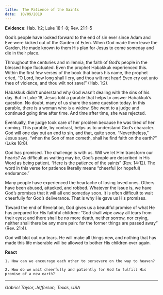 ```yaml
---
title:  The Patience of the Saints
date:  10/09/2019
---
```


**Evidence**: Hab. 1:2; Luke 18:1–8; Rev. 21:1–5

God’s people have looked forward to the end of sin ever since Adam and Eve were kicked out of the Garden of Eden. When God made them leave the Garden, He made known to them His plan for Jesus to come someday and die in their place.

Throughout the centuries and millennia, the faith of God’s people in the blessed hope fluctuated. Even the prophet Habakkuk experienced this. Within the first few verses of the book that bears his name, the prophet cried, “O Lord, how long shall I cry, and thou wilt not hear! Even cry out unto thee of violence, and thou wilt not save!” (Hab. 1:2).

Habakkuk didn’t understand why God wasn’t dealing with the sins of his day. But in Luke 18, Jesus told a parable that helps to answer Habakkuk’s question. No doubt, many of us share the same question today. In this parable, there is a woman who is a widow. She went to a judge and continued going time after time. And time after time, she was rejected.

Eventually, the judge took care of her problem because he was tired of her coming. This parable, by contrast, helps us to understand God’s character. God will one day put an end to sin, and that, quite soon. “Nevertheless,” Jesus says, “when the Son of man cometh, shall he find faith on the earth?” (Luke 18:8).

God has promised. The challenge is with us. Will we let Him transform our hearts? As difficult as waiting may be, God’s people are described in His Word as being patient. “Here is the patience of the saints” (Rev. 14:12). The word in this verse for patience literally means “cheerful (or hopeful) endurance.”

Many people have experienced the heartache of losing loved ones. Others have been abused, attacked, and robbed. Whatever the issue is, we have God’s promises that it will all end someday soon. It is often difficult to wait cheerfully for God’s deliverance. That is why He gave us His promises.

Toward the end of Revelation, God gives us a beautiful promise of what He has prepared for His faithful children: “God shall wipe away all tears from their eyes; and there shall be no more death, neither sorrow, nor crying, neither shall there be any more pain: for the former things are passed away” (Rev. 21:4).

God will blot out our tears. He will make all things new, and nothing that has made this life miserable will be allowed to bother His children ever again.

**React**

`1. How can we encourage each other to persevere on the way to heaven?`

`2. How do we wait cheerfully and patiently for God to fulfill His promise of a new earth?`

---

_Gabriel Taylor, Jefferson, Texas, USA_